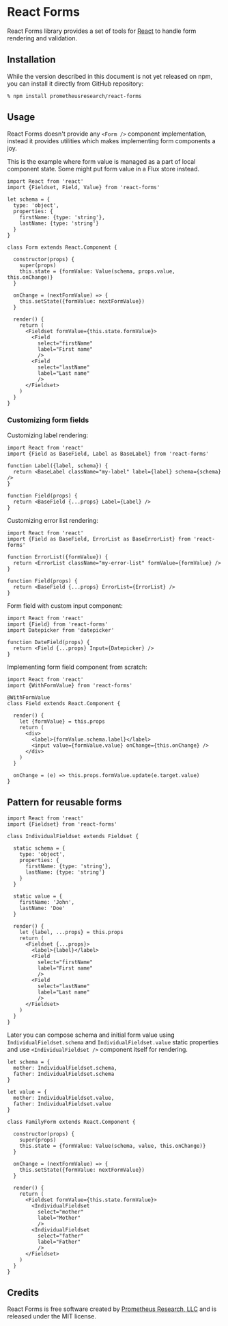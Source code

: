 React Forms
===========

React Forms library provides a set of tools for [React][] to handle form
rendering and validation.

## Installation

While the version described in this document is not yet released on npm, you can
install it directly from GitHub repository:

    % npm install prometheusresearch/react-forms

## Usage

React Forms doesn't provide any `<Form />` component implementation, instead it
provides utilities which makes implementing form components a joy.

This is the example where form value is managed as a part of local component
state. Some might put form value in a Flux store instead.

    import React from 'react'
    import {Fieldset, Field, Value} from 'react-forms'

    let schema = {
      type: 'object',
      properties: {
        firstName: {type: 'string'},
        lastName: {type: 'string'}
      }
    }

    class Form extends React.Component {

      constructor(props) {
        super(props)
        this.state = {formValue: Value(schema, props.value, this.onChange)}
      }

      onChange = (nextFormValue) => {
        this.setState({formValue: nextFormValue})
      }

      render() {
        return (
          <Fieldset formValue={this.state.formValue}>
            <Field
              select="firstName"
              label="First name"
              />
            <Field
              select="lastName"
              label="Last name"
              />
          </Fieldset>
        )
      }
    }

### Customizing form fields

Customizing label rendering:

    import React from 'react'
    import {Field as BaseField, Label as BaseLabel} from 'react-forms'

    function Label({label, schema}) {
      return <BaseLabel className="my-label" label={label} schema={schema} />
    }

    function Field(props) {
      return <BaseField {...props} Label={Label} />
    }

Customizing error list rendering:

    import React from 'react'
    import {Field as BaseField, ErrorList as BaseErrorList} from 'react-forms'

    function ErrorList({formValue}) {
      return <ErrorList className="my-error-list" formValue={formValue} />
    }

    function Field(props) {
      return <BaseField {...props} ErrorList={ErrorList} />
    }

Form field with custom input component:

    import React from 'react'
    import {Field} from 'react-forms'
    import Datepicker from 'datepicker'

    function DateField(props) {
      return <Field {...props} Input={Datepicker} />
    }

Implementing form field component from scratch:

    import React from 'react'
    import {WithFormValue} from 'react-forms'

    @WithFormValue
    class Field extends React.Component {

      render() {
        let {formValue} = this.props
        return (
          <div>
            <label>{formValue.schema.label}</label>
            <input value={formValue.value} onChange={this.onChange} />
          </div>
        )
      }

      onChange = (e) => this.props.formValue.update(e.target.value)
    }

## Pattern for reusable forms

    import React from 'react'
    import {Fieldset} from 'react-forms'

    class IndividualFieldset extends Fieldset {

      static schema = {
        type: 'object',
        properties: {
          firstName: {type: 'string'},
          lastName: {type: 'string'}
        }
      }

      static value = {
        firstName: 'John',
        lastName: 'Doe'
      }

      render() {
        let {label, ...props} = this.props
        return (
          <Fieldset {...props}>
            <label>{label}</label>
            <Field
              select="firstName"
              label="First name"
              />
            <Field
              select="lastName"
              label="Last name"
              />
          </Fieldset>
        )
      }
    }

Later you can compose schema and initial form value using `IndividualFieldset.schema`
and `IndividualFieldset.value` static properties and use `<IndividualFieldset />` component
itself for rendering.

    let schema = {
      mother: IndividualFieldset.schema,
      father: IndividualFieldset.schema
    }

    let value = {
      mother: IndividualFieldset.value,
      father: IndividualFieldset.value
    }

    class FamilyForm extends React.Component {

      constructor(props) {
        super(props)
        this.state = {formValue: Value(schema, value, this.onChange)}
      }

      onChange = (nextFormValue) => {
        this.setState({formValue: nextFormValue})
      }

      render() {
        return (
          <Fieldset formValue={this.state.formValue}>
            <IndividualFieldset
              select="mother"
              label="Mother"
              />
            <IndividualFieldset
              select="father"
              label="Father"
              />
          </Fieldset>
        )
      }
    }

## Credits

React Forms is free software created by [Prometheus Research, LLC][] and is
released under the MIT license.

[React]: http://facebook.github.io/react/
[Prometheus Research, LLC]: http://prometheusresearch.com
